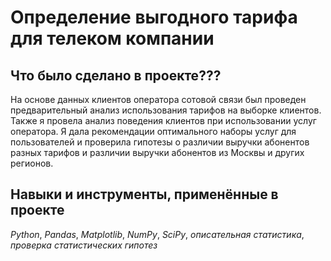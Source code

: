 # Определение выгодного тарифа для телеком компании

## Что было сделано в проекте???

На основе данных клиентов оператора сотовой связи был проведен предварительный анализ использования тарифов на выборке клиентов. Также я провела анализ поведения клиентов при использовании услуг оператора.
Я дала рекомендации оптимального наборы услуг для пользователей и проверила гипотезы о различии выручки абонентов разных тарифов и различии выручки абонентов из Москвы и других регионов.

## Навыки и инструменты, применённые в проекте
*Python*, *Pandas*, *Matplotlib*, *NumPy*, *SciPy*, *описательная статистика*, *проверка статистических гипотез*
